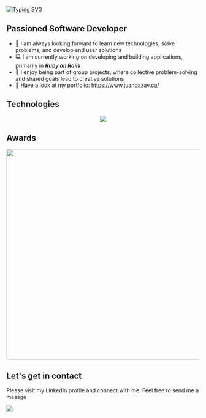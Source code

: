[![Typing SVG](https://readme-typing-svg.herokuapp.com?font=Fira+Code&weight=800&size=23&duration=7000&pause=1000&color=FFFFFF&background=212121&width=435&lines=%F0%9F%99%8B+Hello+world!+I+am+Juan+David)](https://git.io/typing-svg)

## Passioned Software Developer
- 🧠 I am always looking forward to learn new technologies, solve problems, and develop end user solutions
- 💻 I am currently working on developing and building applications, primarily in ***Ruby on Rails***
- 🙌 I enjoy being part of group projects, where collective problem-solving and shared goals lead to creative solutions
- 👀 Have a look at my portfolio: https://www.juandazav.ca/

## Technologies
<p align="center">
  <a href="https://skillicons.dev">
    <img src="https://skillicons.dev/icons?i=ruby,rails,js,react,nodejs,express,threejs,postgres,mysql,html,css,tailwind,sass,heroku,ubuntu,git,vscode,postman&perline=9" />
  </a>
</p>

## Awards
<p align="center">
  <img src="https://github.com/user-attachments/assets/9b3abdca-735e-4c9b-a68f-22652ad2a0d4" width="550"/>
</p>

## Let's get in contact
Please visit my LinkedIn profile and connect with me. Feel free to send me a messge
<br/>

<a href="https://www.linkedin.com/in/juan-david-dv/">
 <img src="https://skillicons.dev/icons?i=linkedin,&perline=1" />
</a>
